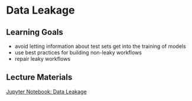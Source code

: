 # Data Leakage

## Learning Goals

- avoid letting information about test sets get into the training of models
- use best practices for building non-leaky workflows
- repair leaky workflows

## Lecture Materials

[Jupyter Notebook: Data Leakage](data_leakage.ipynb)